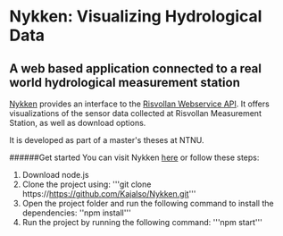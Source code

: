 # Nykken: Visualizing Hydrological Data
## A web based application connected to a real world hydrological measurement station
[Nykken](https://nykken.netlify.app/) provides an interface to the [Risvollan Webservice API](https://ibmrisvol.ibm.ntnu.no/). It offers visualizations of the sensor data collected at Risvollan Measurement Station, as well as download options.

It is developed as part of a master's theses at NTNU.


######Get started
You can visit Nykken [here](https://nykken.netlify.app/) or follow these steps:

1. Download node.js
2. Clone the project using: 
'''git clone https://https://github.com/Kajalso/Nykken.git'''
3. Open the project folder and run the following command to install the dependencies:
''npm install'''
4. Run the project by running the following command:
'''npm start'''
